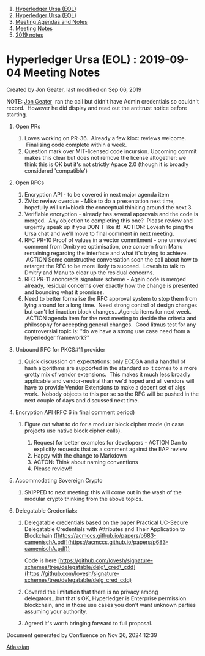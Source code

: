 1. [Hyperledger Ursa (EOL)](index.html)
2. [Hyperledger Ursa (EOL)](19595269.html)
3. [Meeting Agendas and Notes](Meeting-Agendas-and-Notes_19603313.html)
4. [Meeting Notes](Meeting-Notes_19611649.html)
5. [2019 notes](2019-notes_19611718.html)

# Hyperledger Ursa (EOL) : 2019-09-04 Meeting Notes

Created by Jon Geater, last modified on Sep 06, 2019

NOTE: [Jon Geater](https://lf-hyperledger.atlassian.net/wiki/people/5ac86d030dc73e6d4f6bc880?ref=confluence)  ran the call but didn't have Admin credentials so couldn't record.  However he did display and read out the antitrust notice before starting.

1. Open PRs
   
   1. Loves working on PR-36.  Already a few kloc: reviews welcome.  Finalising code complete within a week.
   2. Question mark over MIT-licensed code incursion. Upcoming commit makes this clear but does not remove the license altogether: we think this is OK but it's not strictly Apace 2.0 (though it is broadly considered 'compatible')
2. Open RFCs
   
   1. Encryption API - to be covered in next major agenda item
   2. ZMix: review overdue - Mike to do a presentation next time, hopefully will unl=block the conceptual thinking around the next 3.
   3. Verifiable encryption - already has several approvals and the code is merged.  Any objection to completing this one?  Please review and urgently speak up if you DON'T like it!  ACTION: Lovesh to ping the Ursa chat and we'll move to final comment in next meeting.
   4. RFC PR-10 Proof of values in a vector commitment - one unresolved comment from Dmitry re optimisation, one concern from Manu remaining regarding the interface and what it's trying to achieve.  ACTION Some constructive conversation soon the call about how to retarget the RFC to be more likely to succeed.  Lovesh to talk to Dmitry and Manu to clear up the residual concerns.
   5. RFC PR-11 anoncreds signature scheme - Again code is merged already, residual concerns over exactly how the change is presented and bounding what it promises.
   6. Need to better formalise the RFC approval system to stop them from lying around for a long time.  Need strong control of design changes but can't let inaction block changes...Agenda items for next week.  ACTION agenda item for the next meeting to decide the criteria and philosophy for accepting general changes.  Good litmus test for any controversial topic is: "do we have a strong use case need from a hyperledger framework?"
3. Unbound RFC for PKCS#11 provider
   
   1. Quick discussion on expectations: only ECDSA and a handful of hash algorithms are supported in the standard so it comes to a more grotty mix of vendor extensions.  This makes it much less broadly applicable and vendor-neutral than we'd hoped and all vendors will have to provide Vendor Extensions to make a decent set of algs work.  Nobody objects to this per se so the RFC will be pushed in the next couple of days and discussed next time.
4. Encryption API (RFC 6 in final comment period)
   
   1. Figure out what to do for a modular block cipher mode (in case projects use native block cipher calls).
      
      1. Request for better examples for developers - ACTION Dan to explicitly requests that as a comment against the EAP review
      2. Happy with the change to Markdown
      3. ACTON: Think about naming conventions
      4. Please review!!
5. Accommodating Sovereign Crypto
   
   1. SKIPPED to next meeting: this will come out in the wash of the modular crypto thinking from the above topics.
6. Delegatable Credentials:
   
   1. Delegatable credentials based on the paper Practical UC-Secure Delegatable Credentials with Attributes and Their Application to Blockchain ([https://acmccs.github.io/papers/p683-camenischA.pdf](https://acmccs.github.io/papers/p683-camenischA.pdf))
      
      Code is here [https://github.com/lovesh/signature-schemes/tree/delegatable/delg\_cred\_cdd](https://github.com/lovesh/signature-schemes/tree/delegatable/delg_cred_cdd)
   2. Covered the limitation that there is no privacy among delegators...but that's OK, Hyperledger is Enterprise permission blockchain, and in those use cases you don't want unknown parties assuming your authority.
   3. Agreed it's worth bringing forward to full proposal.

Document generated by Confluence on Nov 26, 2024 12:39

[Atlassian](http://www.atlassian.com/)
